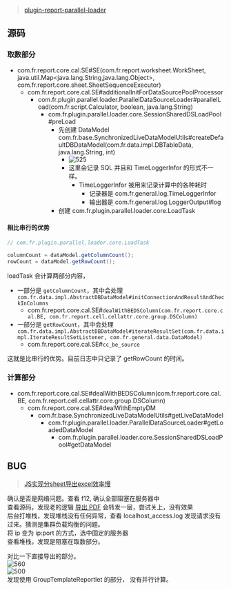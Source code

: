 
> [plugin-report-parallel-loader](https://code.fineres.com/users/harrison/repos/plugin-report-parallel-loader/browse?at=refs%2Fheads%2Frelease%2F11.0)

## 源码

### 取数部分

- com.fr.report.core.cal.SE#SE(com.fr.report.worksheet.WorkSheet, java.util.Map<java.lang.String,java.lang.Object>, com.fr.report.core.sheet.SheetSequenceExecutor)
	- com.fr.report.core.cal.SE#additionalInitForDataSourcePoolProcessor
		- com.fr.plugin.parallel.loader.ParallelDataSourceLoader#parallelLoad(com.fr.script.Calculator, boolean, java.lang.String)
			- com.fr.plugin.parallel.loader.core.SessionSharedDSLoadPool#preLoad
				- 先创建 DataModel com.fr.base.SynchronizedLiveDataModelUtils#createDefaultDBDataModel(com.fr.data.impl.DBTableData, java.lang.String, int)
					- ![525](../../../Attachments/bafe02bc6814ff52fc3620ad7c1c2c54_MD5.png)
					- 这里会记录 SQL 并且和 TimeLoggerInfor 的形式不一样。
						- TimeLoggerInfor 被用来记录计算中的各种耗时
							- 记录器是 com.fr.general.log.TimeLoggerInfor
							- 输出器是 com.fr.general.log.LoggerOutput#log
				- 创建 com.fr.plugin.parallel.loader.core.LoadTask

#### 相比串行的优势

```java
// com.fr.plugin.parallel.loader.core.LoadTask

columnCount = dataModel.getColumnCount();
rowCount = dataModel.getRowCount();
```

loadTask 会计算两部分内容，

- 一部分是 `getColumnCount`，其中会处理 `com.fr.data.impl.AbstractDBDataModel#initConnectionAndResultAndCheckInColumns`
	- com.fr.report.core.cal.SE#`dealWithBEDSColumn(com.fr.report.core.cal.BE, com.fr.report.cell.cellattr.core.group.DSColumn) ` 
- 一部分是 `getRowCount`，其中会处理 `com.fr.data.impl.AbstractDBDataModel#iterateResultSet(com.fr.data.impl.IterateResultSetListener, com.fr.general.data.DataModel)`
	- com.fr.report.core.cal.SE#` cc_be_source `

这就是比串行的优势。目前日志中只记录了 getRowCount 的时间。

### 计算部分

- com.fr.report.core.cal.SE#dealWithBEDSColumn(com.fr.report.core.cal.BE, com.fr.report.cell.cellattr.core.group.DSColumn)
	- com.fr.report.core.cal.SE#dealWithEmptyDM
		- com.fr.base.SynchronizedLiveDataModelUtils#getLiveDataModel
			- com.fr.plugin.parallel.loader.ParallelDataSourceLoader#getLoadedDataModel
				- com.fr.plugin.parallel.loader.core.SessionSharedDSLoadPool#getDataModel

## BUG

> [JS实现分sheet导出excel效率慢](https://work.fineres.com/browse/REPORT-97762)

确认是否是网络问题。查看 f12, 确认全部阻塞在服务器中  
查看源码，发现老的逻辑 [导出 PDF](导出/导出%20PDF.md#根据参数分%20Sheet) 会转发一层，尝试关上，没有效果  
后台打堆栈，发现堆栈没有任何异常，查看 localhost_access.log 发现请求没有过来。猜测是集群负载均衡的问题。  
	将 ip 变为 ip:port 的方式，选中固定的服务器  
查看堆栈，发现是阻塞在取数部分。

对比一下直接导出的部分。  
	 ![560](../../../Attachments/86eb9b9cf50e0a659e2299cf06efae44_MD5.png)  
	 ![500](../../../Attachments/f66137de68c1be83c18668c23b2bac34_MD5.png)  
发现使用 GroupTemplateReportlet 的部分， 没有并行计算。
